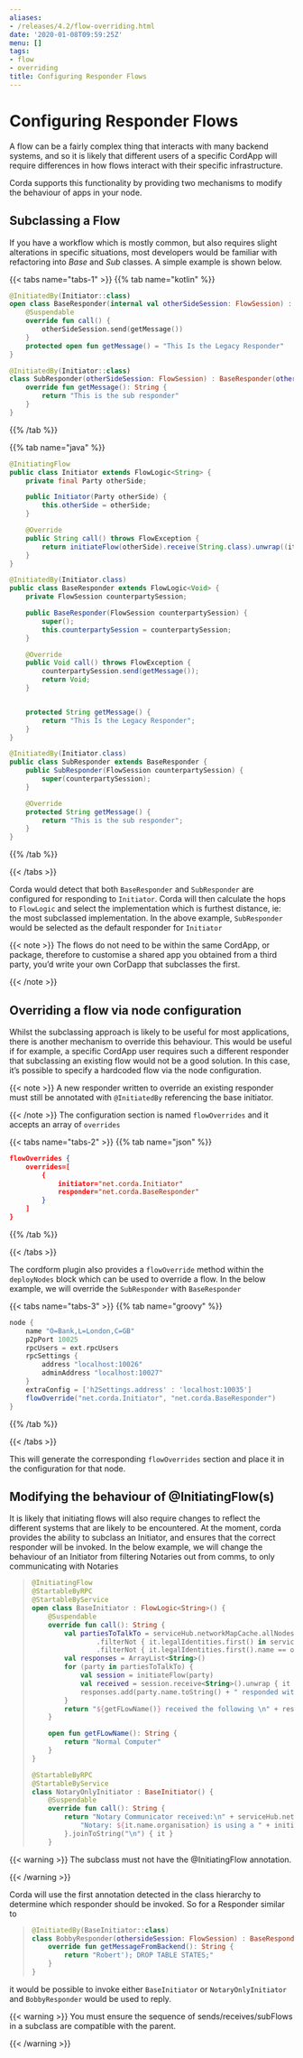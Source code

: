 ```yaml
---
aliases:
- /releases/4.2/flow-overriding.html
date: '2020-01-08T09:59:25Z'
menu: []
tags:
- flow
- overriding
title: Configuring Responder Flows
---
```





# Configuring Responder Flows

A flow can be a fairly complex thing that interacts with many backend systems, and so it is likely that different users
of a specific CordApp will require differences in how flows interact with their specific infrastructure.

Corda supports this functionality by providing two mechanisms to modify the behaviour of apps in your node.


## Subclassing a Flow

If you have a workflow which is mostly common, but also requires slight alterations in specific situations, most developers would be familiar
with refactoring into *Base* and *Sub* classes. A simple example is shown below.

{{< tabs name="tabs-1" >}}
{{% tab name="kotlin" %}}
```kotlin
@InitiatedBy(Initiator::class)
open class BaseResponder(internal val otherSideSession: FlowSession) : FlowLogic<Unit>() {
    @Suspendable
    override fun call() {
        otherSideSession.send(getMessage())
    }
    protected open fun getMessage() = "This Is the Legacy Responder"
}

@InitiatedBy(Initiator::class)
class SubResponder(otherSideSession: FlowSession) : BaseResponder(otherSideSession) {
    override fun getMessage(): String {
        return "This is the sub responder"
    }
}
```
{{% /tab %}}

{{% tab name="java" %}}
```java
@InitiatingFlow
public class Initiator extends FlowLogic<String> {
    private final Party otherSide;

    public Initiator(Party otherSide) {
        this.otherSide = otherSide;
    }

    @Override
    public String call() throws FlowException {
        return initiateFlow(otherSide).receive(String.class).unwrap((it) -> it);
    }
}

@InitiatedBy(Initiator.class)
public class BaseResponder extends FlowLogic<Void> {
    private FlowSession counterpartySession;

    public BaseResponder(FlowSession counterpartySession) {
        super();
        this.counterpartySession = counterpartySession;
    }

    @Override
    public Void call() throws FlowException {
        counterpartySession.send(getMessage());
        return Void;
    }


    protected String getMessage() {
        return "This Is the Legacy Responder";
    }
}

@InitiatedBy(Initiator.class)
public class SubResponder extends BaseResponder {
    public SubResponder(FlowSession counterpartySession) {
        super(counterpartySession);
    }

    @Override
    protected String getMessage() {
        return "This is the sub responder";
    }
}
```
{{% /tab %}}

{{< /tabs >}}

Corda would detect that both `BaseResponder` and `SubResponder` are configured for responding to `Initiator`.
Corda will then calculate the hops to `FlowLogic` and select the implementation which is furthest distance, ie: the most subclassed implementation.
In the above example, `SubResponder` would be selected as the default responder for `Initiator`

{{< note >}}
The flows do not need to be within the same CordApp, or package, therefore to customise a shared app you obtained from a third party, you’d write your own CorDapp that subclasses the first.

{{< /note >}}

## Overriding a flow via node configuration

Whilst the subclassing approach is likely to be useful for most applications, there is another mechanism to override this behaviour.
This would be useful if for example, a specific CordApp user requires such a different responder that subclassing an existing flow
would not be a good solution. In this case, it’s possible to specify a hardcoded flow via the node configuration.

{{< note >}}
A new responder written to override an existing responder must still be annotated with `@InitiatedBy` referencing the base initiator.

{{< /note >}}
The configuration section is named `flowOverrides` and it accepts an array of `overrides`

{{< tabs name="tabs-2" >}}
{{% tab name="json" %}}
```json
flowOverrides {
    overrides=[
        {
            initiator="net.corda.Initiator"
            responder="net.corda.BaseResponder"
        }
    ]
}
```
{{% /tab %}}

{{< /tabs >}}

The cordform plugin also provides a `flowOverride` method within the `deployNodes` block which can be used to override a flow. In the below example, we will override
the `SubResponder` with `BaseResponder`

{{< tabs name="tabs-3" >}}
{{% tab name="groovy" %}}
```groovy
node {
    name "O=Bank,L=London,C=GB"
    p2pPort 10025
    rpcUsers = ext.rpcUsers
    rpcSettings {
        address "localhost:10026"
        adminAddress "localhost:10027"
    }
    extraConfig = ['h2Settings.address' : 'localhost:10035']
    flowOverride("net.corda.Initiator", "net.corda.BaseResponder")
}
```
{{% /tab %}}

{{< /tabs >}}

This will generate the corresponding `flowOverrides` section and place it in the configuration for that node.


## Modifying the behaviour of @InitiatingFlow(s)

It is likely that initiating flows will also require changes to reflect the different systems that are likely to be encountered.
At the moment, corda provides the ability to subclass an Initiator, and ensures that the correct responder will be invoked.
In the below example, we will change the behaviour of an Initiator from filtering Notaries out from comms, to only communicating with Notaries

> 
> ```kotlin
> @InitiatingFlow
> @StartableByRPC
> @StartableByService
> open class BaseInitiator : FlowLogic<String>() {
>     @Suspendable
>     override fun call(): String {
>         val partiesToTalkTo = serviceHub.networkMapCache.allNodes
>                 .filterNot { it.legalIdentities.first() in serviceHub.networkMapCache.notaryIdentities }
>                 .filterNot { it.legalIdentities.first().name == ourIdentity.name }.map { it.legalIdentities.first() }
>         val responses = ArrayList<String>()
>         for (party in partiesToTalkTo) {
>             val session = initiateFlow(party)
>             val received = session.receive<String>().unwrap { it }
>             responses.add(party.name.toString() + " responded with backend: " + received)
>         }
>         return "${getFLowName()} received the following \n" + responses.joinToString("\n") { it }
>     }
> 
>     open fun getFLowName(): String {
>         return "Normal Computer"
>     }
> }
> 
> @StartableByRPC
> @StartableByService
> class NotaryOnlyInitiator : BaseInitiator() {
>     @Suspendable
>     override fun call(): String {
>         return "Notary Communicator received:\n" + serviceHub.networkMapCache.notaryIdentities.map {
>             "Notary: ${it.name.organisation} is using a " + initiateFlow(it).receive<String>().unwrap { it }
>         }.joinToString("\n") { it }
>     }
> ```
> 


{{< warning >}}
The subclass must not have the @InitiatingFlow annotation.

{{< /warning >}}


Corda will use the first annotation detected in the class hierarchy to determine which responder should be invoked. So for a Responder similar to

> 
> ```kotlin
> @InitiatedBy(BaseInitiator::class)
> class BobbyResponder(othersideSession: FlowSession) : BaseResponder(othersideSession) {
>     override fun getMessageFromBackend(): String {
>         return "Robert'); DROP TABLE STATES;"
>     }
> }
> ```
> 

it would be possible to invoke either `BaseInitiator` or `NotaryOnlyInitiator` and `BobbyResponder` would be used to reply.


{{< warning >}}
You must ensure the sequence of sends/receives/subFlows in a subclass are compatible with the parent.

{{< /warning >}}


